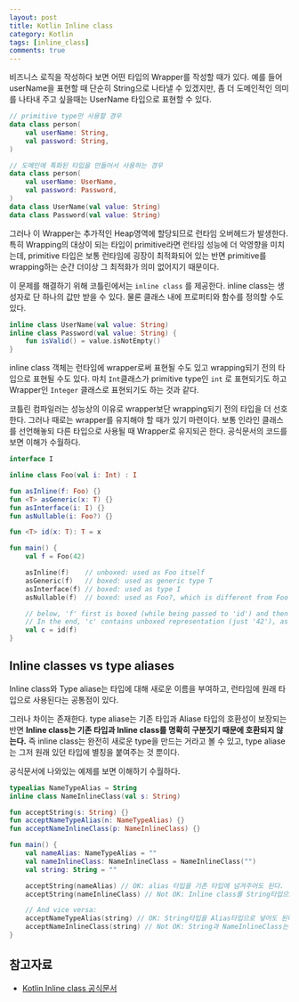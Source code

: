 ```yaml
---
layout: post
title: Kotlin Inline class
category: Kotlin
tags: [inline_class]
comments: true
---
```


비즈니스 로직을 작성하다 보면 어떤 타입의 Wrapper를 작성할 때가 있다. 예를 들어 userName을 표현할 때 단순히 String으로 나타낼 수 있겠지만, 좀 더 도메인적인 의미를 나타내 주고 싶을때는 UserName 타입으로 표현할 수 있다.

```kotlin
// primitive type만 사용할 경우
data class person(
	val userName: String,
	val password: String,
)

// 도메인에 특화된 타입을 만들어서 사용하는 경우
data class person(
	val userName: UserName,
	val password: Password,
)
data class UserName(val value: String)
data class Password(val value: String)
```

그러나 이 Wrapper는 추가적인 Heap영역에 할당되므로 런타임 오버헤드가 발생한다. 특히 Wrapping의 대상이 되는 타입이 primitive라면 런타임 성능에 더 악영향을 미치는데, primitive 타입은 보통 런타임에 굉장이 최적화되어 있는 반면 primitive를 wrapping하는 순간 더이상 그 최적화가 의미 없어지기 때문이다.

이 문제를 해결하기 위해 코틀린에서는 `inline class` 를 제공한다. inline class는 생성자로 단 하나의 값만 받을 수 있다. 물론 클래스 내에 프로퍼티와 함수를 정의할 수도 있다.

```kotlin
inline class UserName(val value: String)
inline class Password(val value: String) {
	fun isValid() = value.isNotEmpty()
}
```

inline class 객체는 런타임에 wrapper로써 표현될 수도 있고 wrapping되기 전의 타입으로 표현될 수도 있다. 마치 `Int`클래스가 primitive type인 `int` 로 표현되기도 하고 Wrapper인 `Integer` 클래스로 표현되기도 하는 것과 같다.

코틀린 컴파일러는 성능상의 이유로 wrapper보단 wrapping되기 전의 타입을 더 선호한다. 그러나 때로는 wrapper를 유지해야 할 때가 있기 마련이다. 보통 인라인 클래스를 선언해놓되 다른 타입으로 사용될 때 Wrapper로 유지되곤 한다. 공식문서의 코드를 보면 이해가 수월하다.

```kotlin
interface I

inline class Foo(val i: Int) : I

fun asInline(f: Foo) {}
fun <T> asGeneric(x: T) {}
fun asInterface(i: I) {}
fun asNullable(i: Foo?) {}

fun <T> id(x: T): T = x

fun main() {
    val f = Foo(42)

    asInline(f)    // unboxed: used as Foo itself
    asGeneric(f)   // boxed: used as generic type T
    asInterface(f) // boxed: used as type I
    asNullable(f)  // boxed: used as Foo?, which is different from Foo

    // below, 'f' first is boxed (while being passed to 'id') and then unboxed (when returned from 'id')
    // In the end, 'c' contains unboxed representation (just '42'), as 'f'
    val c = id(f)
}
```

## Inline classes vs type aliases

Inline class와 Type aliase는 타입에 대해 새로운 이름을 부여하고, 런타임에 원래 타입으로 사용된다는 공통점이 있다.

그러나 차이는 존재한다. type aliase는 기존 타입과 Aliase 타입의 호환성이 보장되는 반면 **Inline class는 기존 타입과 Inline class를 명확히 구분짓기 때문에 호환되지 않는다.** 즉 inline class는 완전히 새로운 type을 만드는 거라고 볼 수 있고, type aliase는 그저 원래 있던 타입에 별칭을 붙여주는 것 뿐이다.

공식문서에 나와있는 예제를 보면 이해하기 수월하다.

```kotlin
typealias NameTypeAlias = String
inline class NameInlineClass(val s: String)

fun acceptString(s: String) {}
fun acceptNameTypeAlias(n: NameTypeAlias) {}
fun acceptNameInlineClass(p: NameInlineClass) {}

fun main() {
    val nameAlias: NameTypeAlias = ""
    val nameInlineClass: NameInlineClass = NameInlineClass("")
    val string: String = ""

    acceptString(nameAlias) // OK: alias 타입을 기존 타입에 넘겨주어도 된다.
    acceptString(nameInlineClass) // Not OK: Inline class를 String타입으로 넣을 수 없다. NameInlineClass 타입은 String타입이 아니기 때문.

    // And vice versa:
    acceptNameTypeAlias(string) // OK: String타입을 Alias타입으로 넣어도 된다. NameTypeAlias는 단지 String의 다른 이름일 뿐이기 때문이다.
    acceptNameInlineClass(string) // Not OK: String과 NameInlineClass는 다른 타입이기 때문에 불가능하다.
}
```

## 참고자료

- [Kotlin Inline class 공식문서](https://kotlinlang.org/docs/reference/inline-classes.html)
